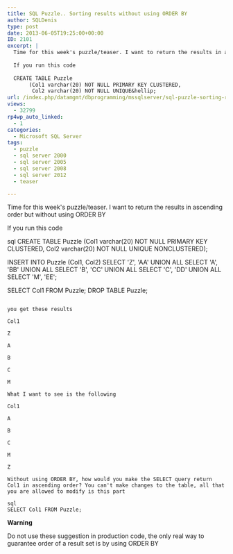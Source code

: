 ```yaml
---
title: SQL Puzzle.. Sorting results without using ORDER BY
author: SQLDenis
type: post
date: 2013-06-05T19:25:00+00:00
ID: 2101
excerpt: |
  Time for this week's puzzle/teaser. I want to return the results in ascending order but without using ORDER BY
  
  If you run this code
  
  CREATE TABLE Puzzle
       (Col1 varchar(20) NOT NULL PRIMARY KEY CLUSTERED,
        Col2 varchar(20) NOT NULL UNIQUE&hellip;
url: /index.php/datamgmt/dbprogramming/mssqlserver/sql-puzzle-sorting-results-without/
views:
  - 32799
rp4wp_auto_linked:
  - 1
categories:
  - Microsoft SQL Server
tags:
  - puzzle
  - sql server 2000
  - sql server 2005
  - sql server 2008
  - sql server 2012
  - teaser

---
```

Time for this week's puzzle/teaser. I want to return the results in ascending order but without using ORDER BY

If you run this code

sql
CREATE TABLE Puzzle
     (Col1 varchar(20) NOT NULL PRIMARY KEY CLUSTERED,
      Col2 varchar(20) NOT NULL UNIQUE NONCLUSTERED);

INSERT INTO Puzzle (Col1, Col2)
SELECT 'Z', 'AA'
UNION ALL
SELECT 'A', 'BB'
UNION ALL
SELECT 'B', 'CC'
UNION ALL
SELECT 'C', 'DD'
UNION ALL
SELECT 'M', 'EE';

SELECT Col1 FROM Puzzle;
DROP TABLE Puzzle;
```

you get these results

Col1
  
Z
  
A
  
B
  
C
  
M

What I want to see is the following

Col1
  
A
  
B
  
C
  
M
  
Z

Without using ORDER BY, how would you make the SELECT query return Col1 in ascending order? You can't make changes to the table, all that you are allowed to modify is this part

sql
SELECT Col1 FROM Puzzle;
```

**Warning**
  
Do not use these suggestion in production code, the only real way to guarantee order of a result set is by using ORDER BY